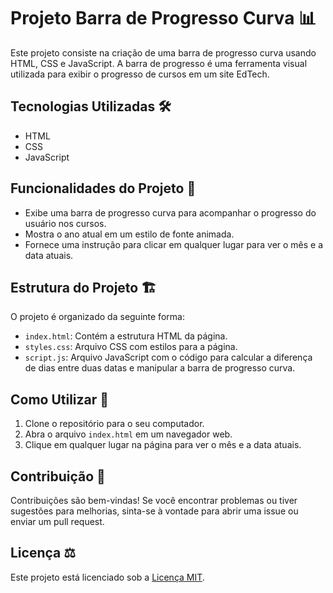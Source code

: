 # Projeto Barra de Progresso Curva 📊

Este projeto consiste na criação de uma barra de progresso curva usando HTML, CSS e JavaScript. A barra de progresso é uma ferramenta visual utilizada para exibir o progresso de cursos em um site EdTech.

## Tecnologias Utilizadas 🛠️

- HTML
- CSS
- JavaScript

## Funcionalidades do Projeto 🚀

- Exibe uma barra de progresso curva para acompanhar o progresso do usuário nos cursos.
- Mostra o ano atual em um estilo de fonte animada.
- Fornece uma instrução para clicar em qualquer lugar para ver o mês e a data atuais.

## Estrutura do Projeto 🏗️

O projeto é organizado da seguinte forma:

- `index.html`: Contém a estrutura HTML da página.
- `styles.css`: Arquivo CSS com estilos para a página.
- `script.js`: Arquivo JavaScript com o código para calcular a diferença de dias entre duas datas e manipular a barra de progresso curva.

## Como Utilizar 📝

1. Clone o repositório para o seu computador.
2. Abra o arquivo `index.html` em um navegador web.
3. Clique em qualquer lugar na página para ver o mês e a data atuais.

## Contribuição 🤝

Contribuições são bem-vindas! Se você encontrar problemas ou tiver sugestões para melhorias, sinta-se à vontade para abrir uma issue ou enviar um pull request.

## Licença ⚖️

Este projeto está licenciado sob a [Licença MIT](LICENSE).

